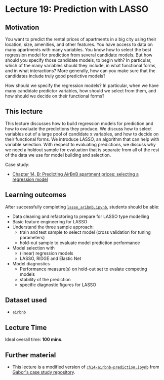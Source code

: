 # Lecture 19: Prediction with LASSO 

## Motivation

You want to predict the rental prices of apartments in a big city using their location, size, amenities, and other features. You have access to data on many apartments with many variables. You know how to select the best regression model for prediction from several candidate models. But how should you specify those candidate models, to begin with? In particular, which of the many variables should they include, in what functional forms, and in what interactions? More generally, how can you make sure that the candidates include truly good predictive models?

How should we specify the regression models? In particular, when we have many candidate predictor variables, how should we select from them, and how should we decide on their functional forms?

## This lecture

This lecture discusses how to build regression models for prediction and how to evaluate the predictions they produce. We discuss how to select
variables out of a large pool of candidate x variables, and how to decide on their functional forms. We introduce LASSO, an algorithm that can help with variable selection. With respect to evaluating predictions, we discuss why we need a holdout sample for evaluation that is separate from all of the rest of the data we use for model building and selection.

Case study:
  - [Chapter 14, B: Predicting AirBnB apartment prices: selecting a regression model](https://gabors-data-analysis.com/casestudies/#ch14b-predicting-airbnb-apartment-prices-selecting-a-regression-model)

## Learning outcomes
After successfully completing [`lasso_aribnb.ipynb`](https://github.com/gabors-data-analysis/da-coding-python/blob/main/lecture19-lasso/codes/lasso_aribnb.ipynb), students should be able:

  - Data cleaning and refactoring to prepare for LASSO type modelling
  - Basic feature engineering for LASSO
  - Understand the three sample approach:
    - train and test sample to select model (cross validation for tuning parameters)
    - hold-out sample to evaluate model prediction performance
  - Model selection with
    - (linear) regression models
    - LASSO, RIDGE and Elastic Net
  - Model diagnostics
    - Performance measure(s) on hold-out set to evalate competing models
    - stability of the prediction
    - specific diagnostic figures for LASSO

## Dataset used

  - [`airbnb`](https://gabors-data-analysis.com/datasets/#airbnb)

## Lecture Time

Ideal overall time: **100 mins**.


## Further material

  - This lecture is a modified version of [`ch14-airbnb-prediction.ipynb`](https://github.com/gabors-data-analysis/da_case_studies/blob/master/ch14-airbnb-reg/ch14-airbnb-prediction.ipynb) from [Gabor's case study repository](https://github.com/gabors-data-analysis/da_case_studies).

